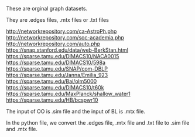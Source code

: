 These are orginal graph datasets.

They are .edges files, .mtx files or .txt files


http://networkrepository.com/ca-AstroPh.php </br>
http://networkrepository.com/soc-academia.php </br>
http://networkrepository.com/auto.php </br>
https://snap.stanford.edu/data/web-BerkStan.html </br>
https://sparse.tamu.edu/DIMACS10/NACA0015 </br>
https://sparse.tamu.edu/DIMACS10/598a </br>
https://sparse.tamu.edu/SNAP/com-DBLP </br>
https://sparse.tamu.edu/Janna/Emilia_923 </br>
https://sparse.tamu.edu/Bai/olm5000 </br>
https://sparse.tamu.edu/DIMACS10/t60k </br>
https://sparse.tamu.edu/MaxPlanck/shallow_water1 </br>
https://sparse.tamu.edu/HB/bcspwr10 </br>


The input of OO is .sim file and the input of BL is .mtx file. </br>

In the python file, we convert the .edges file, .mtx file and .txt file to .sim file and .mtx file.


